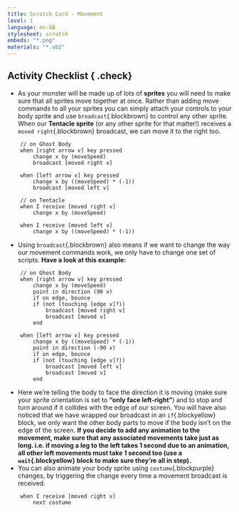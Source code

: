 ```yaml
---
title: Scratch Card - Movement
level: 1
language: en-GB
stylesheet: scratch
embeds: "*.png"
materials: "*.sb2"
---
```


## Activity Checklist { .check}

+ As your monster will be made up of lots of **sprites** you will need to make sure that all sprites move together at once. Rather than adding move commands to all your sprites you can simply attach your controls to your body sprite and use `broadcast`{.blockbrown} to control any other sprite. When our **Tentacle sprite** (or any other sprite for that matter!) receives a `moved right`{.blockbrown} broadcast, we can move it to the right too.
```blocks
	// on Ghost Body
	when [right arrow v] key pressed
		change x by (moveSpeed)
		broadcast [moved right v]

	when [left arrow v] key pressed
		change x by ((moveSpeed) * (-1))
		broadcast [moved left v]
```
```blocks
	// on Tentacle
	when I receive [moved right v]
		change x by (moveSpeed)

	when I receive [moved left v]
		change x by ((moveSpeed) * (-1))
```
+ Using `broadcast`{.blockbrown} also means if we want to change the way our movement commands work, we only have to change one set of scripts. **Have a look at this example:**
```blocks
	// on Ghost Body
	when [right arrow v] key pressed
		change x by (moveSpeed)
		point in direction (90 v)
		if on edge, bounce
		if (not (touching [edge v]?))
			broadcast [moved right v]
			broadcast [moved v]
		end

	when [left arrow v] key pressed
		change x by ((moveSpeed) * (-1))
		point in direction (-90 v)
		if on edge, bounce
		if (not (touching [edge v]?))
			broadcast [moved left v]
			broadcast [moved v]
		end
```
+ Here we’re telling the body to face the direction it is moving (make sure your sprite orientation is set to **“only face left-right”**) and to stop and turn around if it collides with the edge of our screen. You will have also noticed that we have wrapped our broadcast in an `if`{.blockyellow} block, we only want the other body parts to move if the body isn’t on the edge of the screen. **If you decide to add any animation to the movement, make sure that any associated movements take just as long. i.e. if moving a leg to the left takes 1 second due to an animation, all other left movements must take 1 second too (use a `wait`{.blockyellow} block to make sure they’re all in step).**
+ You can also animate your body sprite using `costume`{.blockpurple} changes, by triggering the change every time a movement broadcast is received.
```blocks
	when I receive [moved right v]
		next costume
```
